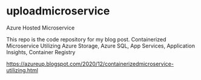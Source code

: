 # uploadmicroservice
Azure Hosted Microservice

This repo is the code repository for my blog post.  Containerized Microservice Utilizing Azure Storage, Azure SQL, App Services, Application Insights, Container Registry

https://azureup.blogspot.com/2020/12/containerizedmicroservice-utilizing.html 
